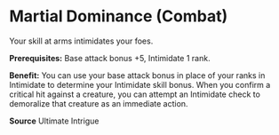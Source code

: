 ﻿---
cssclass: [feats]

---
# Martial Dominance (Combat)

Your skill at arms intimidates your foes.

**Prerequisites:** Base attack bonus +5, Intimidate 1 rank.

**Benefit:** You can use your base attack bonus in place of your ranks in Intimidate to determine your Intimidate skill bonus. When you confirm a critical hit against a creature, you can attempt an Intimidate check to demoralize that creature as an immediate action.

**Source** Ultimate Intrigue